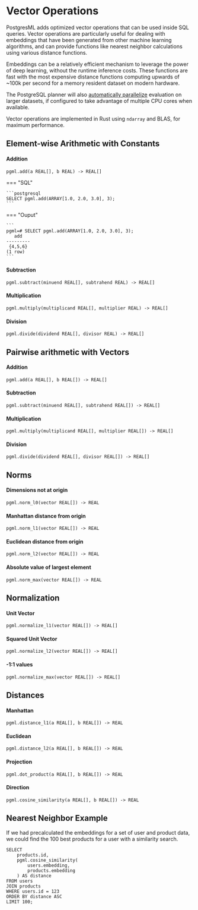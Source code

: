 # Vector Operations

PostgresML adds optimized vector operations that can be used inside SQL queries. Vector operations are particularly useful for dealing with embeddings that have been generated from other machine learning algorithms, and can provide functions like nearest neighbor calculations using various distance functions.

Embeddings can be a relatively efficient mechanism to leverage the power of deep learning, without the runtime inference costs. These functions are fast with the most expensive distance functions computing upwards of ~100k per second for a memory resident dataset on modern hardware.

The PostgreSQL planner will also [automatically parallelize](https://www.postgresql.org/docs/current/parallel-query.html) evaluation on larger datasets, if configured to take advantage of multiple CPU cores when available.

Vector operations are implemented in Rust using `ndarray` and BLAS, for maximum performance.

## Element-wise Arithmetic with Constants

#### Addition

```postgresql
pgml.add(a REAL[], b REAL) -> REAL[]
```

=== "SQL"

    ```postgresql
    SELECT pgml.add(ARRAY[1.0, 2.0, 3.0], 3);
    ```

=== "Ouput"

    ```
    pgml=# SELECT pgml.add(ARRAY[1.0, 2.0, 3.0], 3);
       add
    ---------
     {4,5,6}
    (1 row)
    ```

#### Subtraction
```postgresql
pgml.subtract(minuend REAL[], subtrahend REAL) -> REAL[]
```

#### Multiplication
```postgresql
pgml.multiply(multiplicand REAL[], multiplier REAL) -> REAL[]
```

#### Division
```postgresql
pgml.divide(dividend REAL[], divisor REAL) -> REAL[]
```

## Pairwise arithmetic with Vectors

#### Addition
```postgresql
pgml.add(a REAL[], b REAL[]) -> REAL[]
```

#### Subtraction
```postgresql
pgml.subtract(minuend REAL[], subtrahend REAL[]) -> REAL[]
```

#### Multiplication
```postgresql
pgml.multiply(multiplicand REAL[], multiplier REAL[]) -> REAL[]
```

#### Division
```postgresql
pgml.divide(dividend REAL[], divisor REAL[]) -> REAL[]
```

## Norms

#### Dimensions not at origin
```postgresql
pgml.norm_l0(vector REAL[]) -> REAL
```

#### Manhattan distance from origin
```postgresql
pgml.norm_l1(vector REAL[]) -> REAL 
```

#### Euclidean distance from origin
```postgresql
pgml.norm_l2(vector REAL[]) -> REAL 
```

#### Absolute value of largest element
```postgresql
pgml.norm_max(vector REAL[]) -> REAL 
```

## Normalization

#### Unit Vector
```postgresql
pgml.normalize_l1(vector REAL[]) -> REAL[]
```

#### Squared Unit Vector
```postgresql
pgml.normalize_l2(vector REAL[]) -> REAL[]
```

#### -1:1 values
```postgresql
pgml.normalize_max(vector REAL[]) -> REAL[]
```

## Distances

#### Manhattan
```postgresql
pgml.distance_l1(a REAL[], b REAL[]) -> REAL
```

#### Euclidean
```postgresql
pgml.distance_l2(a REAL[], b REAL[]) -> REAL
```

#### Projection
```postgresql
pgml.dot_product(a REAL[], b REAL[]) -> REAL
```

#### Direction
```postgresql
pgml.cosine_similarity(a REAL[], b REAL[]) -> REAL
```

## Nearest Neighbor Example

If we had precalculated the embeddings for a set of user and product data, we could find the 100 best products for a user with a similarity search.

```postgresql
SELECT 
    products.id, 
    pgml.cosine_similarity(
        users.embedding,
        products.embedding
    ) AS distance
FROM users
JOIN products
WHERE users.id = 123
ORDER BY distance ASC
LIMIT 100;
```
